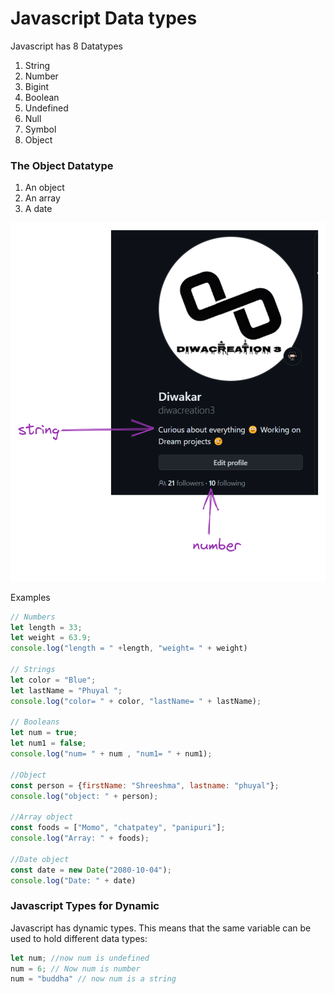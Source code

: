# Javascript Data types
Javascript has 8 Datatypes

1. String
1. Number
1. Bigint
1. Boolean
1. Undefined
1. Null
1. Symbol
1. Object

### The Object Datatype
1. An object
1. An array
3. A date

![](../img/data-type-example.png)

Examples
```js
// Numbers
let length = 33;
let weight = 63.9;
console.log("length = " +length, "weight= " + weight)

// Strings
let color = "Blue";
let lastName = "Phuyal ";
console.log("color= " + color, "lastName= " + lastName);

// Booleans
let num = true;
let num1 = false;
console.log("num= " + num , "num1= " + num1);

//Object
const person = {firstName: "Shreeshma", lastname: "phuyal"};
console.log("object: " + person);

//Array object
const foods = ["Momo", "chatpatey", "panipuri"];
console.log("Array: " + foods);

//Date object
const date = new Date("2080-10-04");
console.log("Date: " + date)
```


### Javascript Types for Dynamic
Javascript has dynamic types. This means that the same variable can be used to hold  different data types:

```js
let num; //now num is undefined
num = 6; // Now num is number
num = "buddha" // now num is a string 
```

